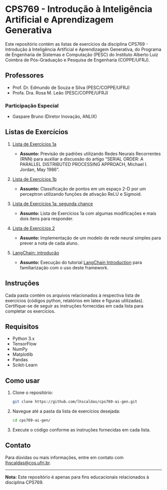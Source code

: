 # CPS769 - Introdução à Inteligência Artificial e Aprendizagem Generativa

Este repositório contém as listas de exercícios da disciplina CPS769 - Introdução à Inteligência Artificial e Aprendizagem Generativa, do Programa de Engenharia de Sistemas e Computação (PESC) do Instituto Alberto Luiz Coimbra de Pós-Graduação e Pesquisa de Engenharia (COPPE/UFRJ).

## Professores

- Prof. Dr. Edmundo de Souza e Silva (PESC/COPPE/UFRJ)
- Profa. Dra. Rosa M. Leão (PESC/COPPE/UFRJ)

### Participação Especial

- Gaspare Bruno (Diretor Inovação, ANLIX)

## Listas de Exercícios

1. [Lista de Exercícios 1a](./lista_1a)
   - **Assunto:** Previsão de padrões utilizando Redes Neurais Recorrentes (RNN) para auxiliar a discussão do artigo “SERIAL ORDER: A PARALLEL DISTRIBUTED PROCESSING APPROACH, Michael I. Jordan, May 1986”.
  
2. [Lista de Exercícios 1b](./lista_1b)
   - **Assunto:** Classificação de pontos em um espaço 2-D por um perceptron utilizando funções de ativação ReLU e Sigmoid. 

3. [Lista de Exercícios 1a: segunda chance](./lista_1a_v2)
   - **Assunto:** Lista de Exercícios 1a com algumas modificações e mais dois itens para responder.

4. [Lista de Exercícios 2](./lista_2)
   - **Assunto:** Implementação de um modelo de rede neural simples para prever a nota de cada aluno.

5. [LangChain: introdução](./exemplo_LangChain/tutorial.ipynb)
   - **Assunto:** Execução do tutorial [LangChain Introduction](https://python.langchain.com/v0.2/docs/introduction/) para familiarização com o uso deste framework.

## Instruções

Cada pasta contém os arquivos relacionados à respectiva lista de exercícios (códigos python, relatórios em latex e figuras utilizadas). Certifique-se de seguir as instruções fornecidas em cada lista para completar os exercícios.

## Requisitos

- Python 3.x
- TensorFlow
- NumPy
- Matplotlib
- Pandas
- Scikit-Learn

## Como usar

1. Clone o repositório:
    ```bash
    git clone https://github.com/lhscaldas/cps769-ai-gen.git
    ```

2. Navegue até a pasta da lista de exercícios desejada:
    ```bash
    cd cps769-ai-gen/
    ```

2. Execute o código conforme as instruções fornecidas em cada lista.

## Contato

Para dúvidas ou mais informações, entre em contato com lhscaldas@cos.ufrj.br.

---

**Nota:** Este repositório é apenas para fins educacionais relacionados à disciplina CPS769.

